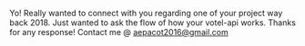 Yo! Really wanted to connect with you regarding one of your project way back 2018. Just wanted to ask the flow of how your votel-api works. Thanks for any response! Contact me @ aepacot2016@gmail.com
